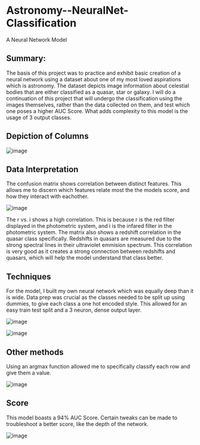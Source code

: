 # Astronomy--NeuralNet-Classification
A Neural Network Model
## Summary:
The basis of this project was to practice and exhibit basic creation of a neural network using a dataset about one of my most loved aspirations which is astronomy. The dataset depicts image information about celestial bodies that are either classified as a quasar, star or galaxy. I will do a continuation of this project that will undergo the classification using the images themselves, rather than the data collected on them, and test which one poses a higher AUC Score. What adds complexity to this model is the usage of 3 output classes.

## Depiction of Columns

![image](https://github.com/user-attachments/assets/3f3c4b1f-cef6-4a06-b618-afbba9fa0b6c)


## Data Interpretation
The confusion matrix shows correlation between distinct features. This allows me to discern which features relate most the the models score, and how they interact with eachother.

![image](https://github.com/user-attachments/assets/d59bee05-3443-46e4-8158-80dff9d50e95)


The r vs. i shows a high correlation. This is because r is the red filter displayed in the photometric system, and i is the infared filter in the photometric system.
The matrix also shows a redshift correlation in the quasar class specifically. Redshifts in quasars are measured due to the strong spectral lines in their ultraviolet emmision spectrum. This correlation is very good as it creates a strong connection between redshifts and quasars, which will help the model understand that class better. 

## Techniques
For the model, I built my own neural network which was equally deep than it is wide. Data prep was crucial as the classes needed to be split up using dummies, to give each class a one hot encoded style. This allowed for an easy train test split and a 3 neuron, dense output layer.

![image](https://github.com/user-attachments/assets/638f601c-be22-4de1-b964-fe9abd4ac89e)

![image](https://github.com/user-attachments/assets/e21f260d-ca6f-44a3-b018-38cdeba1c42d)

## Other methods
Using an argmax function allowed me to specifically classify each row and give them a value.

![image](https://github.com/user-attachments/assets/a8eab393-6a5f-4cb5-859a-e6a7fd0dc15e)

## Score
This model boasts a 94% AUC Score. Certain tweaks can be made to troubleshoot a better score, like the depth of the network.

![image](https://github.com/user-attachments/assets/421935bc-5ff2-4300-a25e-661191473529)
